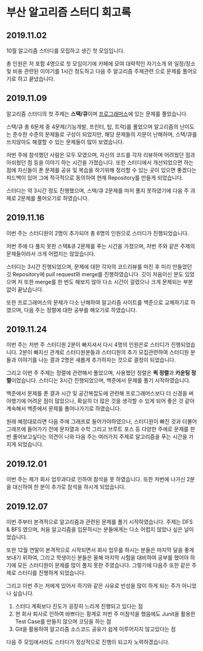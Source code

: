 # 부산 알고리즘 스터디 회고록

## 2019.11.02
10월 알고리즘 스터디를 모집하고 생긴 첫 모임입니다.

 총 인원은 저 포함 4명으로 첫 모임이기에 카페에 모여 
 대략적인 자기소개 와 일정/장소 및 비용 관련된 이야기를 1시간 정도하고 
 다음 주 알고리즘 주제관련 으로 문제를 풀어오기로 하고 끝냈습니다.
 
## 2019.11.09
알고리즘 스터디의 첫 주제는 **스택/큐**이며 [프로그래머스](https://programmers.co.kr/learn/challenges)에 있는 문제를 풀었습니다.

스택/큐 총 6문제 중 4문제(기능개발, 프린터, 탑, 트럭)를 풀었으며 알고리즘의 난이도는 준수한 수준의 문제들로 구성이 되었지만, 해당 문제들의 지문이 난해하며, 스택/큐를 쓰지않아도 해결할 수 있는 문제들이 많이 보였습니다.

저번 주에 참석했던 사람은 모두 모였으며, 자신의 코드를 각자 리뷰하며 어려웠던 점과 아쉬웠던 점 등을 이야기 하는 시간을 가졌습니다. 또한 스터디에서 개선되었으면 하는 점에 자신들이 푼 문제를 공유 및 복습을 하기위해 정리할 수 있는 곳이 있으면 좋겠다는 피드백이 있어 그에 적극적으로 동의하여 현재 Repository를 만들게 되었습니다.

스터디는 약 3시간 정도 진행했으며, 스택/큐 2문제를 마저 풀지 못하였기에 다음 주 과제로 2문제를 풀어오기로 하였습니다.

## 2019.11.16
이번 주는 스터디원이 2명이 추가되어 총 6명의 인원으로 스터디가 진행되었습니다.

저번 주에 다 풀지 못한 스택&큐 2문제를 푸는 시간을 가졌으며, 저번 주와 같은 주제의 문제들이라서 크게 어렵지는 않았습니다.

스터디는 3시간 진행되었으며, 문제에 대한 각자의 코드리뷰를 마친 후 미리 만들었던 깃 Repository에 pull request와 merge를 진행하였습니다. 깃이 처음이신 분도 있었으며 저 또한 merge를 한 번도 해보지 않아 다소 시간이 걸렸으나 크게 문제되는 부분없이 끝났습니다.

또한 프로그래머스의 문제가 다소 난해하여 알고리즘 사이트를 백준으로 교체하기로 하였으며, 다음 주는 정렬에 대한 공부를 해오기로 하였습니다.

## 2019.11.24
이번 주는 저번 주 스터디원 2분이 빠지셔서 다시 4명의 인원은로 스터디가 진행되었습니다.
2분이 빠지신 관계로 스터디원분들과 스터디원의 추가 모집관련하여 스터디원 분들과 이야기를 나눈 결과 
2명은 새롭게 추가하자는 것으로 결정이 되었습니다.

그리고 이번 주 주제는 정렬에 관련해서 풀었으며, 사용했던 정렬은 **퀵 정렬**과 **카운팅 정렬**이었습니다.
스터디는 3시간 진행되었으며, 백준에서 문제를 풀기 시작하였습니다.

백준에서 문제를 푼 결과 시간 및 공간복잡도에 관련해 프로그래머스보다 더 신경을 써야했기에 어려운 점이 많았으나, 
확실히 더 많은 것을 생각할 수 있게 되어 좋은 것 같아 계속해서 백준에서 문제를 풀어나가기로 하였습니다.

원래 예정대로라면 다음 주에 그래프로 들어가야하였으나, 스터디원이 빠진 것과 더불어 그래프에 들어가기 전에 
문자열과 수학 그리고 브루트 포스 등 다양한 주에로 문제를 한 번 풀어보고싶다는 의견이 나와 
다음 주는 여러가지 주제로 알고리즘을 푸는 시간을 가지게 되었습니다.

## 2019.12.01
이번 주는 제가 회사 업무과다로 인하여 참석을 못 하였습니다.
또한 저번에 나가신 2분을 대신하여 한 분이 추가로 참석을 하시게 되었습니다.

## 2019.12.07
이번 주부터 본격적으로 알고리즘과 관련된 문제를 풀기 시작하였습니다.
주제는 DFS & BFS 였으며, 처음 알고리즘을 입문하시는 분들에게는 다소 어렵지 않았나 싶은 날이었습니다.

또한 12월 연말이 본격적으로 시작되면서 회사 업무를 하시는 분들은 마지막 달을 좋게 보내기 위하여, 그리고 학생이신 분들은 올해 마지막 시험을 대비하여 공부를 했어야 하기에 모든 스터디원이 문제를 많이 풀지 못한 주였습니다.
그렇기에 다음주 또한 같은 주제로 스터디를 진행하게 되었습니다.

그리고 이번 주는 저에게 있어서 하기와 같은 사유로 반성을 많이 하게 되는 주가 아니었나 싶습니다.

1. 스터디 계획보다 진도가 굉장히 느리게 진행되고 있다는 점
2. 현 회사 퇴사로 인하여 바쁘다는 핑계로 저번 주 미참석을 했음에도 Junit을 활용한 Test Case를 만들지 않으며 코딩을 하는 점
4. Git을 활용하여 알고리즘 소스코드 공유가 쉽게 이루어지지 않고있다는 점

다음 주 모임에서라도 스터디가 정상적으로 진행이 되고자 노력하겠습니다.
